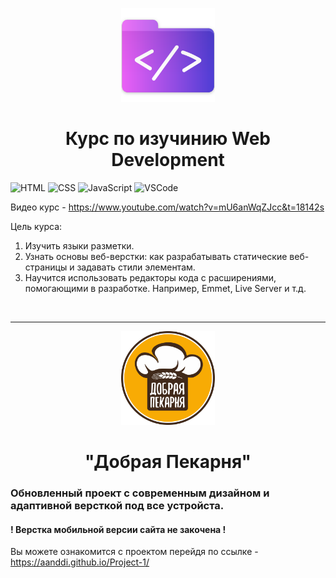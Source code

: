 <p align="center">

<img src="HTML/images/code.png" alt="code"  height= "150px">
<h1 align="center">Курс по изучинию Web Development</h1>

</p>


![HTML](https://img.shields.io/badge/HTML5-F07427?style=for-the-badge&logo=html5&logoColor=white)
![CSS](https://img.shields.io/badge/CSS3-52A7FC?style=for-the-badge&logo=css3&logoColor=white)
![JavaScript](https://img.shields.io/badge/JavaScript-F7DE40?style=for-the-badge&logo=JavaScript&logoColor=white)
![VSCode](https://img.shields.io/badge/Visual_Studio_Code-0078D4?style=for-the-badge&logo=visual%20studio%20code&logoColor=white)

Видео курс - https://www.youtube.com/watch?v=mU6anWqZJcc&t=18142s

Цель курса:
1) Изучить языки разметки.
2) Узнать основы веб-верстки: как разрабатывать статические веб-страницы и задавать стили элементам.
3) Научится использовать редакторы кода с расширениями, помогающими в разработке. Например, Emmet, Live Server и т.д.

<br>
<hr>

<p align="center">

  <img src="Project/img/logo.png" alt="Добрая Пекарня"  height= "150px">
  <h1 align="center">"Добрая Пекарня"</h1>

</p>

<h3>Обновленный проект с современным дизайном и адаптивной версткой под все устройста.</h3>
<h4>! Верстка мобильной версии сайта не закочена !</h4>


Вы можете ознакомится с проектом перейдя по ссылке - https://aanddi.github.io/Project-1/

